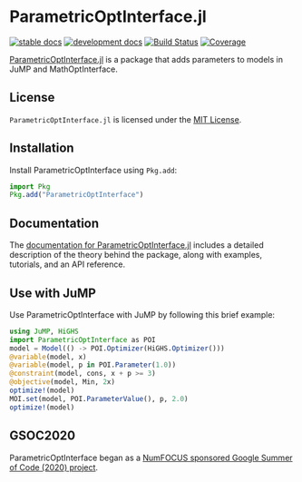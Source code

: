 # ParametricOptInterface.jl

[![stable docs](https://img.shields.io/badge/docs-stable-blue.svg)](https://jump.dev/ParametricOptInterface.jl/stable)
[![development docs](https://img.shields.io/badge/docs-dev-blue.svg)](https://jump.dev/ParametricOptInterface.jl/dev)
[![Build Status](https://github.com/jump-dev/ParametricOptInterface.jl/workflows/CI/badge.svg?branch=master)](https://github.com/jump-dev/ParametricOptInterface.jl/actions?query=workflow%3ACI)
[![Coverage](https://codecov.io/gh/jump-dev/ParametricOptInterface.jl/branch/master/graph/badge.svg)](https://codecov.io/gh/jump-dev/ParametricOptInterface.jl)

[ParametricOptInterface.jl](https://github.com/jump-dev/ParametricOptInterface.jl)
is a package that adds parameters to models in JuMP and MathOptInterface.

## License

`ParametricOptInterface.jl` is licensed under the
[MIT License](https://github.com/jump-dev/ParametricOptInterface.jl/blob/master/LICENSE.md).

## Installation

Install ParametricOptInterface using `Pkg.add`:

```julia
import Pkg
Pkg.add("ParametricOptInterface")
```

## Documentation

The [documentation for ParametricOptInterface.jl](https://jump.dev/ParametricOptInterface.jl/stable/)
includes a detailed description of the theory behind the package, along with
examples, tutorials, and an API reference.

## Use with JuMP

Use ParametricOptInterface with JuMP by following this brief example:

```julia
using JuMP, HiGHS
import ParametricOptInterface as POI
model = Model(() -> POI.Optimizer(HiGHS.Optimizer()))
@variable(model, x)
@variable(model, p in POI.Parameter(1.0))
@constraint(model, cons, x + p >= 3)
@objective(model, Min, 2x)
optimize!(model)
MOI.set(model, POI.ParameterValue(), p, 2.0)
optimize!(model)
```

## GSOC2020

ParametricOptInterface began as a [NumFOCUS sponsored Google Summer of Code (2020) project](https://summerofcode.withgoogle.com/archive/2020/projects/4959861055422464).
